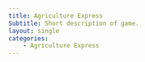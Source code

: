 ```yaml
---
title: Agriculture Express
Subtitle: Short description of game.
layout: single
categories:
    - Agriculture Express
---
```

